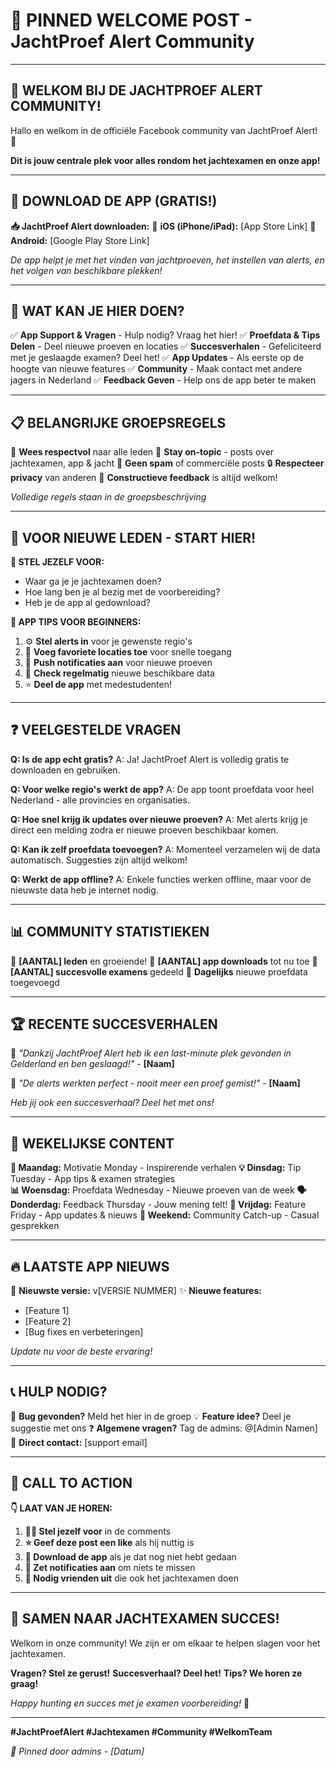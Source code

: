 # 📌 **PINNED WELCOME POST - JachtProef Alert Community**

---

## 🦌 **WELKOM BIJ DE JACHTPROEF ALERT COMMUNITY!**

Hallo en welkom in de officiële Facebook community van JachtProef Alert! 🎉

**Dit is jouw centrale plek voor alles rondom het jachtexamen en onze app!**

---

## 📱 **DOWNLOAD DE APP (GRATIS!)**

**📥 JachtProef Alert downloaden:**
🍎 **iOS (iPhone/iPad):** [App Store Link]
🤖 **Android:** [Google Play Store Link]

*De app helpt je met het vinden van jachtproeven, het instellen van alerts, en het volgen van beschikbare plekken!*

---

## 🎯 **WAT KAN JE HIER DOEN?**

✅ **App Support & Vragen** - Hulp nodig? Vraag het hier!
✅ **Proefdata & Tips Delen** - Deel nieuwe proeven en locaties
✅ **Succesverhalen** - Gefeliciteerd met je geslaagde examen? Deel het!
✅ **App Updates** - Als eerste op de hoogte van nieuwe features
✅ **Community** - Maak contact met andere jagers in Nederland
✅ **Feedback Geven** - Help ons de app beter te maken

---

## 📋 **BELANGRIJKE GROEPSREGELS**

👥 **Wees respectvol** naar alle leden
🎯 **Stay on-topic** - posts over jachtexamen, app & jacht
🚫 **Geen spam** of commerciële posts
🔒 **Respecteer privacy** van anderen
💬 **Constructieve feedback** is altijd welkom!

*Volledige regels staan in de groepsbeschrijving*

---

## 🚀 **VOOR NIEUWE LEDEN - START HIER!**

**👋 STEL JEZELF VOOR:**
- Waar ga je je jachtexamen doen?
- Hoe lang ben je al bezig met de voorbereiding?
- Heb je de app al gedownload?

**📱 APP TIPS VOOR BEGINNERS:**
1. ⚙️ **Stel alerts in** voor je gewenste regio's
2. 📍 **Voeg favoriete locaties toe** voor snelle toegang
3. 🔔 **Push notificaties aan** voor nieuwe proeven
4. 📅 **Check regelmatig** nieuwe beschikbare data
5. ⭐ **Deel de app** met medestudenten!

---

## ❓ **VEELGESTELDE VRAGEN**

**Q: Is de app echt gratis?**
A: Ja! JachtProef Alert is volledig gratis te downloaden en gebruiken.

**Q: Voor welke regio's werkt de app?**
A: De app toont proefdata voor heel Nederland - alle provincies en organisaties.

**Q: Hoe snel krijg ik updates over nieuwe proeven?**
A: Met alerts krijg je direct een melding zodra er nieuwe proeven beschikbaar komen.

**Q: Kan ik zelf proefdata toevoegen?**
A: Momenteel verzamelen wij de data automatisch. Suggesties zijn altijd welkom!

**Q: Werkt de app offline?**
A: Enkele functies werken offline, maar voor de nieuwste data heb je internet nodig.

---

## 📊 **COMMUNITY STATISTIEKEN**

👥 **[AANTAL] leden** en groeiende!
📱 **[AANTAL] app downloads** tot nu toe
🎯 **[AANTAL] succesvolle examens** gedeeld
📅 **Dagelijks** nieuwe proefdata toegevoegd

---

## 🏆 **RECENTE SUCCESVERHALEN**

🎉 *"Dankzij JachtProef Alert heb ik een last-minute plek gevonden in Gelderland en ben geslaagd!"* - **[Naam]**

🎉 *"De alerts werkten perfect - nooit meer een proef gemist!"* - **[Naam]**

*Heb jij ook een succesverhaal? Deel het met ons!*

---

## 📅 **WEKELIJKSE CONTENT**

**🌟 Maandag:** Motivatie Monday - Inspirerende verhalen
**💡 Dinsdag:** Tip Tuesday - App tips & examen strategies  
**📊 Woensdag:** Proefdata Wednesday - Nieuwe proeven van de week
**🗣️ Donderdag:** Feedback Thursday - Jouw mening telt!
**🎉 Vrijdag:** Feature Friday - App updates & nieuws
**💬 Weekend:** Community Catch-up - Casual gesprekken

---

## 🔥 **LAATSTE APP NIEUWS**

📱 **Nieuwste versie:** v[VERSIE NUMMER]
✨ **Nieuwe features:**
- [Feature 1]
- [Feature 2]
- [Bug fixes en verbeteringen]

*Update nu voor de beste ervaring!*

---

## 📞 **HULP NODIG?**

🐛 **Bug gevonden?** Meld het hier in de groep
💡 **Feature idee?** Deel je suggestie met ons
❓ **Algemene vragen?** Tag de admins: @[Admin Namen]
📧 **Direct contact:** [support email]

---

## 🎯 **CALL TO ACTION**

**👇 LAAT VAN JE HOREN:**

1. **🙋‍♂️ Stel jezelf voor** in de comments
2. **⭐ Geef deze post een like** als hij nuttig is
3. **📱 Download de app** als je dat nog niet hebt gedaan
4. **🔔 Zet notificaties aan** om niets te missen
5. **🤝 Nodig vrienden uit** die ook het jachtexamen doen

---

## 🏹 **SAMEN NAAR JACHTEXAMEN SUCCES!**

Welkom in onze community! We zijn er om elkaar te helpen slagen voor het jachtexamen. 

**Vragen? Stel ze gerust!**
**Succesverhaal? Deel het!**
**Tips? We horen ze graag!**

*Happy hunting en succes met je examen voorbereiding!* 🦌

---

**#JachtProefAlert #Jachtexamen #Community #WelkomTeam**

*📌 Pinned door admins - [Datum]* 